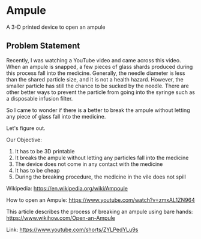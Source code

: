 # Ampule
A 3-D printed device to open an ampule


## Problem Statement 
Recently, I was watching a YouTube video and came across this video. 
When an ampule is snapped, a few pieces of glass shards produced during this process fall into the medicine. Generally, the needle diameter is less than the shared particle size, and it is not a health hazard. However, the smaller particle has still the chance to be sucked by the needle. There are other better ways to prevent the particle from going into the syringe such as a disposable infusion filter. 

So I came to wonder if there is a better to break the ampule without letting any piece of glass fall into the medicine. 

Let's figure out. 


Our Objective: 
1. It has to be 3D printable
2. It breaks the ampule without letting any particles fall into the medicine
3. The device does not come in any contact with the medicine
4. It has to be cheap
5. During the breaking procedure, the medicine in the vile does not spill 



Wikipedia: 
https://en.wikipedia.org/wiki/Ampoule

How to open an Ampule: 
https://www.youtube.com/watch?v=zmxAL1ZN964

This article describes the process of breaking an ampule using bare hands:
https://www.wikihow.com/Open-an-Ampule

Link: 
https://www.youtube.com/shorts/ZYLPedYLu9s

